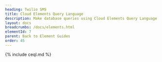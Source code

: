 ```yaml
---
heading: Twilio SMS
title: Cloud Elements Query Language
description: Make database queries using Cloud Elements Query Language.
layout: docs
breadcrumbs: /docs/elements.html
elementId: 7
parent: Back to Element Guides
order: 45
---
```


{% include ceql.md %}
